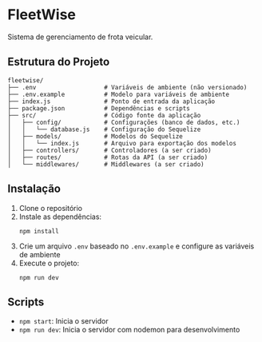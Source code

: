 # FleetWise

Sistema de gerenciamento de frota veicular.

## Estrutura do Projeto

```
fleetwise/
├── .env                   # Variáveis de ambiente (não versionado)
├── .env.example           # Modelo para variáveis de ambiente
├── index.js               # Ponto de entrada da aplicação
├── package.json           # Dependências e scripts
├── src/                   # Código fonte da aplicação
│   ├── config/            # Configurações (banco de dados, etc.)
│   │   └── database.js    # Configuração do Sequelize
│   ├── models/            # Modelos do Sequelize
│   │   └── index.js       # Arquivo para exportação dos modelos
│   ├── controllers/       # Controladores (a ser criado)
│   ├── routes/            # Rotas da API (a ser criado)
│   └── middlewares/       # Middlewares (a ser criado)
```

## Instalação

1. Clone o repositório
2. Instale as dependências:
   ```
   npm install
   ```
3. Crie um arquivo `.env` baseado no `.env.example` e configure as variáveis de ambiente
4. Execute o projeto:
   ```
   npm run dev
   ```

## Scripts

- `npm start`: Inicia o servidor
- `npm run dev`: Inicia o servidor com nodemon para desenvolvimento
